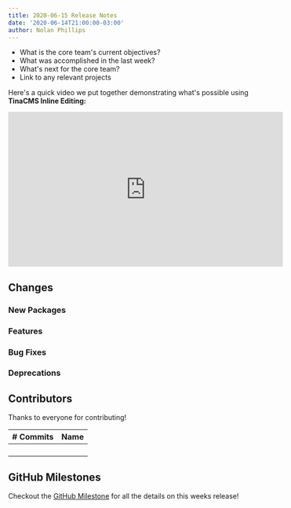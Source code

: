 ```yaml
---
title: 2020-06-15 Release Notes
date: '2020-06-14T21:00:00-03:00'
author: Nolan Phillips
---
```

* What is the core team's current objectives?
* What was accomplished in the last week?
* What's next for the core team?
* Link to any relevant projects

Here's a quick video we put together demonstrating what's possible using **TinaCMS Inline Editing:**

<iframe width="560" height="315" src="https://www.youtube.com/embed/4qGz0cP_DSA" frameborder="0" allow="accelerometer; autoplay; encrypted-media; gyroscope; picture-in-picture" allowfullscreen></iframe>

## Changes

### New Packages

### Features

### Bug Fixes

### Deprecations

## Contributors

Thanks to everyone for contributing!

| # Commits | Name |
| --- | --- |
|  |  |
|  |  |
|  |  |
|  |  |

## GitHub Milestones

Checkout the [GitHub Milestone](https://github.com/tinacms/tinacms/milestone/1?closed=1) for all the details on this weeks release!